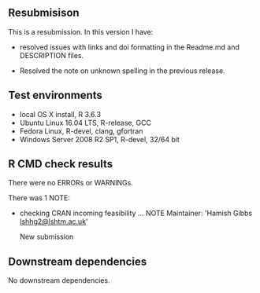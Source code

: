 ## Resubmisison
This is a resubmission. In this version I have:

* resolved issues with links and doi formatting in the Readme.md and DESCRIPTION files.

* Resolved the note on unknown spelling in the previous release.

## Test environments
* local OS X install, R 3.6.3
* Ubuntu Linux 16.04 LTS, R-release, GCC
* Fedora Linux, R-devel, clang, gfortran
* Windows Server 2008 R2 SP1, R-devel, 32/64 bit

## R CMD check results
There were no ERRORs or WARNINGs. 

There was 1 NOTE:

* checking CRAN incoming feasibility ... NOTE
  Maintainer: 'Hamish Gibbs <lshhg2@lshtm.ac.uk>'
  
  New submission

## Downstream dependencies

No downstream dependencies.

